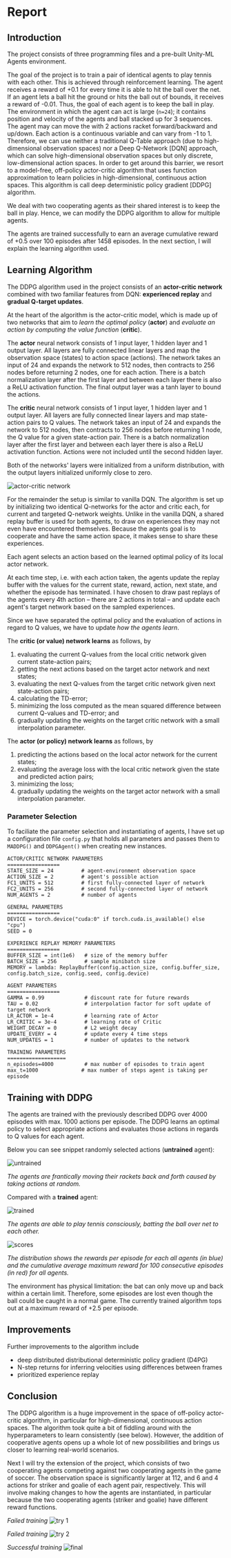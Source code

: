 
[//]: # (Image References)

[image1]: ./img/network.png "Network"
[image2]: ./img/untrained.gif "Untrained Agent"
[image3]: ./img/trained.gif "Trained Agent"
[image4]: ./img/scores.png "DDPG Scores"
[image5]: ./img/try1.png "DDPG Scores Try #1"
[image6]: ./img/try2.png "DDPG Scores Try #2"

# Report

## Introduction
The project consists of three programming files and a pre-built Unity-ML Agents environment.

The goal of the project is to train a pair of identical agents to play tennis with each other. This is achieved through reinforcement learning. The agent receives a reward of +0.1 for every time it is able to hit the ball over the net. If an agent lets a ball hit the ground or hits the ball out of bounds, it receives a reward of -0.01.  Thus, the goal of each agent is to keep the ball in play.
The environment in which the agent can act is large (`n=24`); it contains position and velocity of the agents and ball stacked up for 3 sequences. The agent may can move the with 2 actions racket forward/backward and up/down. Each action is a continuous variable and can vary from -1 to 1. 
Therefore, we can use neither a traditional Q-Table approach (due to high-dimensional observation spaces) nor a Deep Q-Network [DQN] approach, which can solve high-dimensional observation spaces but only discrete, low-dimensional action spaces. In order to get around this barrier, we resort to a model-free, off-policy actor-critic algorithm that uses function approximation to learn policies in high-dimensional, continuous action spaces. This algorithm is call deep deterministic policy gradient [DDPG] algorithm. 

We deal with two cooperating agents as their shared interest is to keep the ball in play. Hence, we can modify the DDPG algorithm to allow for multiple agents.

The agents are trained successfully to earn an average cumulative reward of +0.5 over 100 episodes after 1458 episodes. In the next section, I will explain the learning algorithm used.

## Learning Algorithm
The DDPG algorithm used in the project consists of an **actor-critic network** combined with two familiar features from DQN: **experienced replay** and **gradual Q-target updates**.

At the heart of the algorithm is the actor-critic model, which is made up of two networks that aim to *learn the optimal policy* (**actor**) and *evaluate an action by computing the value function* (**critic**).

The **actor** neural network consists of 1 input layer, 1 hidden layer and 1 output layer. All layers are fully connected linear layers and map the observation space (states) to action space (actions). The network takes an input of 24 and expands the network to 512 nodes, then contracts to 256 nodes before returning 2 nodes, one for each action. There is a batch normalization layer after the first layer and between each layer there is also a ReLU activation function. The final output layer was a tanh layer to bound the actions.

The **critic** neural network consists of 1 input layer, 1 hidden layer and 1 output layer. All layers are fully connected linear layers and map state-action pairs to Q values. The network takes an input of 24 and expands the network to 512 nodes, then contracts to 256 nodes before returning 1 node, the Q value for a given state-action pair. There is a batch normalization layer after the first layer and between each layer there is also a ReLU activation function. Actions were not included until the second hidden layer. 

Both of the networks' layers were initialized from a uniform distribution, with the output layers initialized uniformly close to zero.

![actor-critic network][image1]

For the remainder the setup is similar to vanilla DQN. The algorithm is set up by initializing two identical Q-networks for the actor and critic each, for current and targeted Q-network weights. 
Unlike in the vanilla DQN, a shared replay buffer is used for both agents, to draw on experiences they may not even have encountered themselves. Because the agents goal is to cooperate and have the same action space, it makes sense to share these experiences.

Each agent selects an action based on the learned optimal policy of its local actor network.

At each time step, i.e. with each action taken, the agents update the replay buffer with the values for the current state, reward, action, next state, and whether the episode has terminated.
I have chosen to draw past replays of the agents every 4th action – there are 2 actions in total – and update each agent's target network based on the sampled experiences.

Since we have separated the optimal policy and the evaluation of actions in regard to Q values, we have to update *how the agents learn*. 

The **critic (or value) network learns** as follows, by
1. evaluating the current Q-values from the local critic network given current state-action pairs;
2. getting the next actions based on the target actor network and next states;
3. evaluating the next Q-values from the target critic network given next state-action pairs;
4. calculating the TD-error;
5. minimizing the loss computed as the mean squared difference between current Q-values and TD-error; and
6. gradually updating the weights on the target critic network with a small interpolation parameter.

The **actor (or policy) network learns** as follows, by
1. predicting the actions based on the local actor network for the current states;
2. evaluating the average loss with the local critic network given the state and predicted action pairs;
3. minimizing the loss;
4. gradually updating the weights on the target actor network with a small interpolation parameter.  

### Parameter Selection
To faciliate the parameter selection and instantiating of agents, I have set up a configuration file `config.py` that holds all parameters and passes them to `MADDPG()` and `DDPGAgent()`  when creating new instances.

```
ACTOR/CRITIC NETWORK PARAMETERS
=================
STATE_SIZE = 24         # agent-environment observation space
ACTION_SIZE = 2         # agent's possible action
FC1_UNITS = 512         # first fully-connected layer of network
FC2_UNITS = 256         # second fully-connected layer of network
NUM_AGENTS = 2          # number of agents

GENERAL PARAMETERS
=================
DEVICE = torch.device("cuda:0" if torch.cuda.is_available() else "cpu")
SEED = 0

EXPERIENCE REPLAY MEMORY PARAMETERS
=================
BUFFER_SIZE = int(1e6)   # size of the memory buffer
BATCH_SIZE = 256         # sample minibatch size
MEMORY = lambda: ReplayBuffer(config.action_size, config.buffer_size, config.batch_size, config.seed, config.device)

AGENT PARAMETERS
=================
GAMMA = 0.99             # discount rate for future rewards
TAU = 0.02               # interpolation factor for soft update of target network
LR_ACTOR = 1e-4          # learning rate of Actor
LR_CRITIC = 3e-4         # learning rate of Critic
WEIGHT_DECAY = 0         # L2 weight decay
UPDATE_EVERY = 4         # update every 4 time steps
NUM_UPDATES = 1          # number of updates to the network

TRAINING PARAMETERS
===================
n_episodes=4000          # max number of episodes to train agent
max_t=1000              # max number of steps agent is taking per episode
```

## Training with DDPG
The agents are trained with the previously described DDPG over 4000 episodes with max. 1000 actions per episode. The DDPG learns an optimal policy to select appropriate actions and evaluates those actions in regards to Q values for each agent.

Below you can see snippet randomly selected actions (**untrained** agent):

![untrained][image2]

*The agents are frantically moving their rackets back and forth caused by taking actions at random.*

Compared with a **trained** agent: 

![trained][image3]

*The agents are able to play tennis consciously, batting the ball over net to each other.*

![scores][image4]

*The distribution shows the rewards per episode for each all agents (in blue) and the cumulative average maximum reward for 100 consecutive episodes (in red) for all agents.*

The environment has physical limitation: the bat can only move up and back within a certain limit. Therefore, some episodes are lost even though the ball could be caught in a normal game. The currently trained algorithm tops out at a maximum reward of +2.5 per episode.

## Improvements
Further improvements to the algorithm include 
- deep distributed distributional deterministic policy gradient (D4PG)
- N-step returns for inferring velocities using differences between frames 
- prioritized experience replay

## Conclusion
The DDPG algorithm is a huge improvement in the space of off-policy actor-critic algorithm, in particular for high-dimensional, continuous action spaces. The algorithm took quite a bit of fiddling around with the hyperparameters to learn consistently (see below). However, the addition of cooperative agents opens up a whole lot of new possibilities and brings us closer to learning real-world scenarios.

Next I will try the extension of the project, which consists of two cooperating agents competing against two cooperating agents in the game of soccer. The observation space is significantly larger at 112, and 6 and 4 actions for striker and goalie of each agent pair, respectively. This will involve making changes to how the agents are instantiated, in particular because the two cooperating agents (striker and goalie) have different reward functions. 

*Failed training*
![try 1][image5]

*Failed training*
![try 2][image6]

*Successful training*
![final][image4]